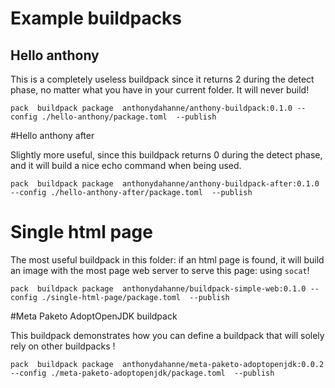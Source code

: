 # Example buildpacks


## Hello anthony

This is a completely useless buildpack since it returns 2 during the detect phase, no matter what you have in your current folder.
It will never build!

```shell
pack  buildpack package  anthonydahanne/anthony-buildpack:0.1.0 --config ./hello-anthony/package.toml  --publish
```

#Hello anthony after

Slightly more useful, since this buildpack returns 0 during the detect phase, and it will build a nice echo command when being used.

```shell
pack  buildpack package  anthonydahanne/anthony-buildpack-after:0.1.0 --config ./hello-anthony-after/package.toml  --publish
```

# Single html page

The most useful buildpack in this folder: if an html page is found, it will build an image with the most page web server to serve this page: using `socat`!

```shell
pack  buildpack package  anthonydahanne/buildpack-simple-web:0.1.0 --config ./single-html-page/package.toml  --publish
```

#Meta Paketo AdoptOpenJDK buildpack

This buildpack demonstrates how you can define a buildpack that will solely rely on other buildpacks !

```shell
pack  buildpack package  anthonydahanne/meta-paketo-adoptopenjdk:0.0.2 --config ./meta-paketo-adoptopenjdk/package.toml  --publish
```
